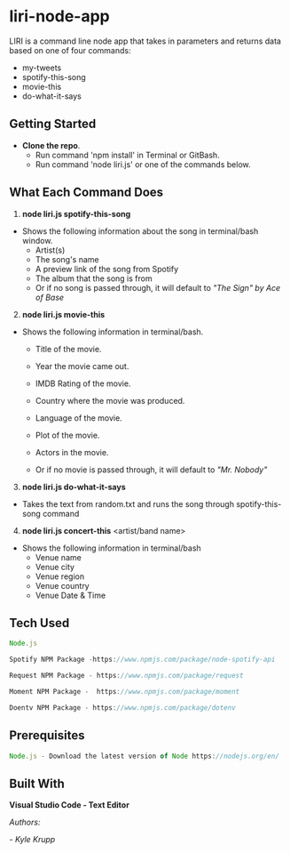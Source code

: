 # liri-node-app

LIRI is a command line node app that takes in parameters and returns data based on one of four commands:

- my-tweets
-  spotify-this-song
- movie-this
- do-what-it-says

## Getting Started

- **Clone the repo**.
  - Run command 'npm install' in Terminal or GitBash.
  - Run command 'node liri.js' or one of the commands below.



## What Each Command Does

1. **node liri.js spotify-this-song** <song name>

- Shows the following information about the song in terminal/bash window.
  - Artist(s)
  - The song's name
  - A preview link of the song from Spotify
  - The album that the song is from
  - Or if no song is passed through, it will default to *"The Sign" by Ace of Base*

2. **node liri.js movie-this** <movie name>

- Shows the following information in terminal/bash.

  - Title of the movie.

  - Year the movie came out.

  - IMDB Rating of the movie.

  - Country where the movie was produced.

  - Language of the movie.

  - Plot of the movie.

  - Actors in the movie.

  - Or if no movie is passed through, it will default to *"Mr. Nobody"*


3. **node liri.js do-what-it-says**

- Takes the text from random.txt and runs the song through spotify-this-song command



4. **node liri.js concert-this** <artist/band name>

- Shows the following information in terminal/bash
  - Venue name
  - Venue city 
  - Venue region 
  - Venue country
  - Venue Date & Time





## Tech Used 

```javascript
Node.js

Spotify NPM Package -https://www.npmjs.com/package/node-spotify-api

Request NPM Package - https://www.npmjs.com/package/request

Moment NPM Package -  https://www.npmjs.com/package/moment

Doentv NPM Package - https://www.npmjs.com/package/dotenv
```



## Prerequisites



```javascript
Node.js - Download the latest version of Node https://nodejs.org/en/
```



## Built With

**Visual Studio Code - Text Editor**

*Authors:*

 *- Kyle Krupp* 
